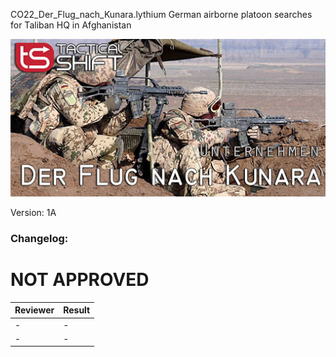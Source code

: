 CO22_Der_Flug_nach_Kunara.lythium
German airborne platoon searches for Taliban HQ in Afghanistan

<img src='https://github.com/rempopo/CO20_Der_Flug_nach_Kunara_1A.lythium/blob/master/overview.jpg' />

Version: 1A

### Changelog: 


# NOT APPROVED
| Reviewer | Result |
| ------------ | ------------- |
| - | - |
| - | - |
